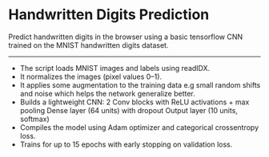 # Handwritten Digits Prediction

Predict handwritten digits in the browser using a basic tensorflow CNN trained on the MNIST handwritten digits dataset.

---

- The script loads MNIST images and labels using readIDX.
- It normalizes the images (pixel values 0–1).
- It applies some augmentation to the training data e.g small random shifts and noise which helps the network generalize better.
- Builds a lightweight CNN:
  2 Conv blocks with ReLU activations + max pooling
  Dense layer (64 units) with dropout
  Output layer (10 units, softmax)
- Compiles the model using Adam optimizer and categorical crossentropy loss.
- Trains for up to 15 epochs with early stopping on validation loss.
